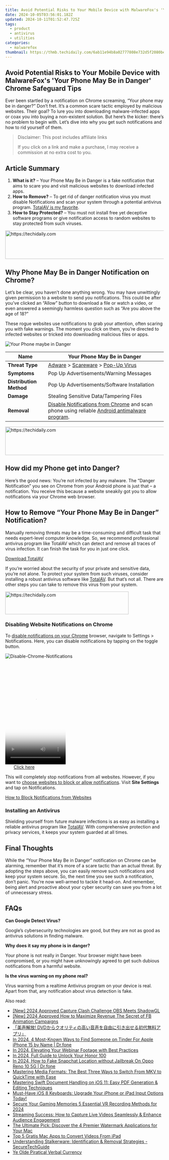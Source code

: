 ```yaml
---
title: Avoid Potential Risks to Your Mobile Device with MalwareFox's 'Your Phone May Be in Danger' Chrome Safeguard Tips
date: 2024-10-05T03:56:01.182Z
updated: 2024-10-11T01:52:47.725Z
tags:
  - product
  - antivirus
  - utilities
categories:
  - malwarefox
thumbnail: https://thmb.techidaily.com/6ab11e94b8a02777808e732d5f2080be3cb5bc04d41c7f6aa8db8cb93929f141.jpg
---
```


## Avoid Potential Risks to Your Mobile Device with MalwareFox's 'Your Phone May Be in Danger' Chrome Safeguard Tips

Ever been startled by a notification on Chrome screaming, “Your phone may be in danger?” Don’t fret. It’s a common scare tactic employed by malicious websites. Their goal? To lure you into downloading malware-infected apps or coax you into buying a non-existent solution. But here’s the kicker: there’s no problem to begin with. Let’s dive into why you get such notifications and how to rid yourself of them.

>  Disclaimer: This post includes affiliate links
>
>  If you click on a link and make a purchase, I may receive a commission at no extra cost to you.
>

## Article Summary

1. **What is it?** – Your Phone May Be in Danger is a fake notification that aims to scare you and visit malicious websites to download infected apps.
2. **How to Remove?** – To get rid of danger notification virus you must disable Notifications and scan your system through a potential antivirus program. [TotalAV is my favorite](https://tools.techidaily.com/malwarefox/products/).
3. **How to Stay Protected?** – You must not install free yet deceptive software programs or give notification access to random websites to stay protected from such viruses.

<!-- affiliate ads begin -->
<a href="https://ephamedtechinc.pxf.io/c/5597632/2123512/26400" target="_top" id="2123512">
  <img src="//a.impactradius-go.com/display-ad/26400-2123512" border="0" alt="https://techidaily.com" width="728" height="90"/>
</a>
<img height="0" width="0" src="https://ephamedtechinc.pxf.io/i/5597632/2123512/26400" style="position:absolute;visibility:hidden;" border="0" />
<!-- affiliate ads end -->

## Why Phone May Be in Danger Notification on Chrome?

Let’s be clear, you haven’t done anything wrong. You may have unwittingly given permission to a website to send you notifications. This could be after you’ve clicked an “Allow” button to download a file or watch a video, or even answered a seemingly harmless question such as “Are you above the age of 18?” 

These rogue websites use notifications to grab your attention, often scaring you with fake warnings. The moment you click on them, you’re directed to infected websites or tricked into downloading malicious files or apps.

![Your Phone maybe in Danger](https://www.malwarefox.com/wp-content/uploads/2023/12/Your-Phone-maybe-in-Danger.webp "Your Phone maybe in Danger")

| **Name**                | Your Phone May Be in Danger                                                                                                                                                                  |
| ----------------------- | -------------------------------------------------------------------------------------------------------------------------------------------------------------------------------------------- |
| **Threat Type**         | [Adware](https://tools.techidaily.com/malwarefox/products/) \> [Scareware](https://tools.techidaily.com/malwarefox/products/) \> [Pop-Up Virus](https://tools.techidaily.com/malwarefox/products/)                        |
| **Symptoms**            | Pop Up Advertisements/Warning Messages                                                                                                                                                       |
| **Distribution Method** | Pop Up Advertisements/Software Installation                                                                                                                                                  |
| **Damage**              | Stealing Sensitive Data/Tampering Files                                                                                                                                                      |
| **Removal**             | [Disable Notifications from Chrome](https://tools.techidaily.com/malwarefox/products/) and scan phone using reliable [Android antimalware program](https://tools.techidaily.com/malwarefox/products/). |

<!-- affiliate ads begin -->
<a href="https://appsumo.8odi.net/c/5597632/2082539/7443" target="_top" id="2082539">
  <img src="//a.impactradius-go.com/display-ad/7443-2082539" border="0" alt="https://techidaily.com" width="728" height="90"/>
</a>
<img height="0" width="0" src="https://appsumo.8odi.net/i/5597632/2082539/7443" style="position:absolute;visibility:hidden;" border="0" />
<!-- affiliate ads end -->

## How did my Phone get into Danger?

Here’s the good news: You’re not infected by any malware. The “Danger Notification” you see on Chrome from your Android phone is just that – a notification. You receive this because a website sneakily got you to allow notifications via your Chrome web browser.

## How to Remove “Your Phone May Be in Danger” Notification?

Manually removing threats may be a time-consuming and difficult task that needs expert-level computer knowledge. So, we recommend professional antivirus program like TotalAV which can detect and remove all traces of virus infection. It can finish the task for you in just one click.

[Download TotalAV](https://tools.techidaily.com/malwarefox/products/)

If you’re worried about the security of your private and sensitive data, you’re not alone. To protect your system from such viruses, consider installing a robust antivirus software like [TotalAV](https://tools.techidaily.com/malwarefox/products/). But that’s not all. There are other steps you can take to remove this virus from your system.

<!-- affiliate ads begin -->
<a href="https://aligracehair.sjv.io/c/5597632/2135373/19272" target="_top" id="2135373">
  <img src="//a.impactradius-go.com/display-ad/19272-2135373" border="0" alt="https://techidaily.com" width="392" height="72"/>
</a>
<img height="0" width="0" src="https://aligracehair.sjv.io/i/5597632/2135373/19272" style="position:absolute;visibility:hidden;" border="0" />
<!-- affiliate ads end -->

### Disabling Website Notifications on Chrome

To [disable notifications on your Chrome](https://tools.techidaily.com/malwarefox/products/) browser, navigate to Settings > Notifications. Here, you can disable notifications by tapping on the toggle button.

![](https://www.malwarefox.com/wp-content/uploads/2023/12/Disable-Chrome-Notifications.webp "Disable-Chrome-Notifications")

<!-- affiliate ads begin -->
<span id="1630055">
					<video width="192" height="320" style="cursor:pointer"
           poster="//a.impactradius-go.com/display-clicktoplayimage/1630055.png"
           onclick="if(!this.playClicked){this.play();this.setAttribute('controls',true);this.playClicked=true;}">
	   <source src="//a.impactradius-go.com/display-ad/18460-1630055">
	   <img src="//a.impactradius-go.com/display-clicktoplayimage/1630055.png" style="border: none; height: 100%; width: 100%; object-fit: contain">
	</video>
	<div style="width:120px;text-align:center"><a href="javascript:window.open(decodeURIComponent('https%3A%2F%2Fcaperobbin.sjv.io%2Fc%2F5597632%2F1630055%2F18460'), '_blank');void(0);">Click here</a></div>
</span>
<img height="0" width="0" src="https://imp.pxf.io/i/5597632/1630055/18460" style="position:absolute;visibility:hidden;" border="0" />
<!-- affiliate ads end -->

This will completely stop notifications from all websites. However, if you want to [choose websites to block or allow notifications](https://tools.techidaily.com/malwarefox/products/). Visit **Site Settings** and tap on Notifications.

[How to Block Notifications from Websites](https://tools.techidaily.com/malwarefox/products/)

### Installing an Antivirus

Shielding yourself from future malware infections is as easy as installing a reliable antivirus program like [TotalAV](https://tools.techidaily.com/malwarefox/products/). With comprehensive protection and privacy services, it keeps your system guarded at all times.

## Final Thoughts

While the “Your Phone May Be in Danger” notification on Chrome can be alarming, remember that it’s more of a scare tactic than an actual threat. By adopting the steps above, you can easily remove such notifications and keep your system secure. So, the next time you see such a notification, don’t panic. You’re now well-armed to tackle it head-on. And remember, being alert and proactive about your cyber security can save you from a lot of unnecessary stress.

## FAQs

**Can Google Detect Virus?** 

Google’s cybersecurity technologies are good, but they are not as good as antivirus solutions in finding malware.

**Why does it say my phone is in danger?** 

Your phone is not really in Danger. Your browser might have been compromised, or you might have unknowingly agreed to get such dubious notifications from a harmful website.

**Is the virus warning on my phone real?** 

Virus warning from a realtime Antivirus program on your device is real. Apart from that, any notification about virus detection is fake.

<ins class="adsbygoogle"
     style="display:block"
     data-ad-format="autorelaxed"
     data-ad-client="ca-pub-7571918770474297"
     data-ad-slot="1223367746"></ins>

<ins class="adsbygoogle"
     style="display:block"
     data-ad-client="ca-pub-7571918770474297"
     data-ad-slot="8358498916"
     data-ad-format="auto"
     data-full-width-responsive="true"></ins>

<span class="atpl-alsoreadstyle">Also read:</span>
<div><ul>
<li><a href="https://screen-capture.techidaily.com/new-2024-approved-capture-clash-challenge-obs-meets-shadowgl/"><u>[New] 2024 Approved Capture Clash Challenge OBS Meets ShadowGL</u></a></li>
<li><a href="https://facebook-clips.techidaily.com/new-2024-approved-how-to-maximize-revenue-the-secret-of-fb-animation-campaigns/"><u>[New] 2024 Approved How to Maximize Revenue The Secret of FB Animation Campaigns</u></a></li>
<li><a href="https://eaxpv-info.techidaily.com/1724766871431-dvd/"><u>「美声解放! DVDからクオリティの高い音声を自由に引き出せる初代無料アプリ」</u></a></li>
<li><a href="https://location-social.techidaily.com/in-2024-4-most-known-ways-to-find-someone-on-tinder-for-apple-iphone-15-by-name-drfone-by-drfone-virtual-ios/"><u>In 2024, 4 Most-Known Ways to Find Someone on Tinder For Apple iPhone 15 by Name | Dr.fone</u></a></li>
<li><a href="https://digital-screen-recording.techidaily.com/in-2024-elevating-your-webinar-footage-with-best-practices/"><u>In 2024, Elevating Your Webinar Footage with Best Practices</u></a></li>
<li><a href="https://unlock-android.techidaily.com/in-2024-full-guide-to-unlock-your-honor-100-by-drfone-android/"><u>In 2024, Full Guide to Unlock Your Honor 100</u></a></li>
<li><a href="https://location-social.techidaily.com/in-2024-how-to-fake-snapchat-location-without-jailbreak-on-oppo-reno-10-5g-drfone-by-drfone-virtual-android/"><u>In 2024, How to Fake Snapchat Location without Jailbreak On Oppo Reno 10 5G | Dr.fone</u></a></li>
<li><a href="https://win-community.techidaily.com/mastering-media-formats-the-best-three-ways-to-switch-from-mkv-to-quicktime-with-ease/"><u>Mastering Media Formats: The Best Three Ways to Switch From MKV to QuickTime with Ease</u></a></li>
<li><a href="https://win-community.techidaily.com/mastering-swift-document-handling-on-ios-11-easy-pdf-generation-and-editing-techniques/"><u>Mastering Swift Document Handling on iOS 11: Easy PDF Generation & Editing Techniques</u></a></li>
<li><a href="https://win-community.techidaily.com/must-have-ios-8-keyboards-upgrade-your-iphone-or-ipad-input-options-today/"><u>Must-Have iOS 8 Keyboards: Upgrade Your iPhone or iPad Input Options Today!</u></a></li>
<li><a href="https://video-screen-grab.techidaily.com/secure-your-gaming-memories-5-essential-vr-recording-methods-for-2024/"><u>Secure Your Gaming Memories 5 Essential VR Recording Methods for 2024</u></a></li>
<li><a href="https://win-community.techidaily.com/streaming-success-how-to-capture-live-videos-seamlessly-and-enhance-audience-engagement/"><u>Streaming Success: How to Capture Live Videos Seamlessly & Enhance Audience Engagement</u></a></li>
<li><a href="https://win-community.techidaily.com/the-ultimate-pick-discover-the-4-premier-watermark-applications-for-your-mac/"><u>The Ultimate Pick: Discover the 4 Premier Watermark Applications for Your Mac</u></a></li>
<li><a href="https://win-community.techidaily.com/top-5-gratis-mac-apps-to-convert-videos-from-ipad/"><u>Top 5 Gratis Mac Apps to Convert Videos From iPad</u></a></li>
<li><a href="https://win-community.techidaily.com/understanding-stalkerware-identification-and-removal-strategies-securetechguide/"><u>Understanding Stalkerware: Identification & Removal Strategies - SecureTechGuide</u></a></li>
<li><a href="https://mondly-stories.techidaily.com/ye-olde-piratical-verbal-currency/"><u>Ye Olde Piratical Verbal Currency</u></a></li>
</ul></div>

